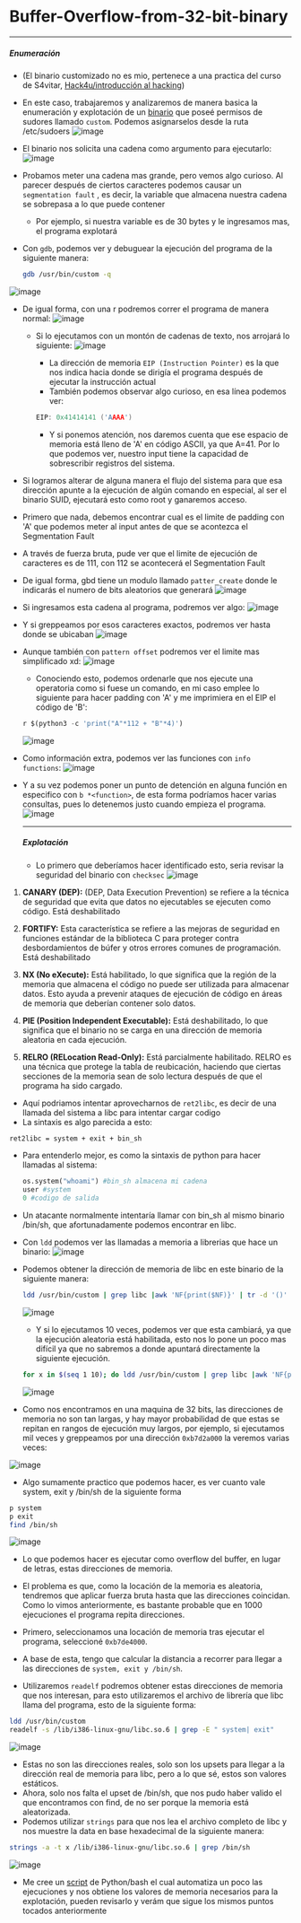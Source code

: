# Buffer-Overflow-from-32-bit-binary

***

  <h5>Enumeración</h5>

- (El binario customizado no es mio, pertenece a una practica del curso de S4vitar, [Hack4u/introducción al hacking](https://hack4u.io/))
 
- En este caso, trabajaremos y analizaremos de manera basica la enumeración y explotación de un [binario](https://github.com/JoseVazquez101/Buffer-Overflow-from-32-bit-binary/blob/main/Files/custom) que poseé permisos de sudores llamado `custom`. Podemos asignarselos desde la ruta /etc/sudoers
  ![image](https://github.com/JoseVazquez101/Buffer-Overflow-from-32-bit-binary/assets/111292579/a9da53bd-6e2a-4259-bd19-b31cbc53fc96)

- El binario nos solicita una cadena como argumento para ejecutarlo:
  ![image](https://github.com/JoseVazquez101/Buffer-Overflow-from-32-bit-binary/assets/111292579/f20f55bc-4618-4d34-aaf0-e19a9e3e22a7)

- Probamos meter una cadena mas grande, pero vemos algo curioso. Al parecer después de ciertos caracteres podemos causar un `segmentation fault` , es decir, la variable que almacena nuestra cadena se sobrepasa a lo que puede contener
	- Por ejemplo, si nuestra variable es de 30 bytes y le ingresamos mas, el programa explotará
- Con `gdb`, podemos ver y debuguear la ejecución del programa de la siguiente manera:
  ~~~ bash 
  gdb /usr/bin/custom -q
  ~~~
![image](https://github.com/JoseVazquez101/Buffer-Overflow-from-32-bit-binary/assets/111292579/28516134-af38-41b8-a473-140a2846269e)

- De igual forma, con una r podremos correr el programa de manera normal:
  ![image](https://github.com/JoseVazquez101/Buffer-Overflow-from-32-bit-binary/assets/111292579/eadf68b6-3d75-4d63-aa84-1d7e5eff504c)

  - Si lo ejecutamos con un montón de cadenas de texto, nos arrojará lo siguiente:
    ![image](https://github.com/JoseVazquez101/Buffer-Overflow-from-32-bit-binary/assets/111292579/451822d5-6caa-409c-88f4-aee81c90e59b)

    - La dirección de memoria `EIP (Instruction Pointer)` es la que nos  indica hacia donde se dirigía el programa después de ejecutar la instrucción actual
    - También podemos observar algo curioso, en esa línea podemos ver:
    ~~~ C
    EIP: 0x41414141 ('AAAA')
    ~~~
    - Y si ponemos atención, nos daremos cuenta que ese espacio de memoria está lleno de 'A' en código ASCII, ya que A=41. Por lo que podemos ver, nuestro input tiene la capacidad de sobrescribir registros del sistema.

- Si logramos alterar de alguna manera el flujo del sistema para que esa dirección apunte a la ejecución de algún comando en especial, al ser el binario SUID, ejecutará esto como root y ganaremos acceso.
- Primero que nada, debemos encontrar cual es el limite de padding con 'A' que podemos meter al input antes de que se acontezca el Segmentation Fault

- A través de fuerza bruta, pude ver que el limite de ejecución de caracteres es de 111, con 112 se acontecerá el Segmentation Fault
- De igual forma, gbd tiene un modulo llamado `patter_create` donde le indicarás el numero de bits aleatorios que generará
  ![image](https://github.com/JoseVazquez101/Buffer-Overflow-from-32-bit-binary/assets/111292579/b27c4264-8b3b-47d7-aaf3-15858bfd5081)


- Si ingresamos esta cadena al programa, podremos ver algo:
  ![image](https://github.com/JoseVazquez101/Buffer-Overflow-from-32-bit-binary/assets/111292579/ed0058c2-3503-4b7f-aa7d-0dca200ad979)

- Y si greppeamos por esos caracteres exactos, podremos ver hasta donde se ubicaban
  ![image](https://github.com/JoseVazquez101/Buffer-Overflow-from-32-bit-binary/assets/111292579/c183681c-1f4b-4a03-a43b-5d875e2103bc)

- Aunque también con `pattern offset` podremos ver el limite mas simplificado xd:
  ![image](https://github.com/JoseVazquez101/Buffer-Overflow-from-32-bit-binary/assets/111292579/d7e274fb-3b15-44fa-a009-3edba9448f76)

   - Conociendo esto, podemos ordenarle que nos ejecute una operatoria como si fuese un comando, en mi caso emplee lo siguiente para hacer padding con 'A' y me imprimiera en el EIP el código de 'B':
  ~~~ python
  r $(python3 -c 'print("A"*112 + "B"*4)')
  ~~~
  ![image](https://github.com/JoseVazquez101/Buffer-Overflow-from-32-bit-binary/assets/111292579/db84e123-f1d7-408a-ad04-56c1b7331e02)
  
- Como información extra, podemos ver las funciones con `info functions`:
![image](https://github.com/JoseVazquez101/Buffer-Overflow-from-32-bit-binary/assets/111292579/9fb96654-dbb2-45c2-b86e-a09b1de7d638)

- Y a su vez podemos poner un punto de detención en alguna función en especifico con `b *<function>`, de esta forma podríamos hacer varias consultas, pues lo detenemos justo cuando empieza el programa.
![image](https://github.com/JoseVazquez101/Buffer-Overflow-from-32-bit-binary/assets/111292579/8811ec15-f720-49e6-bc66-a35faaf47044)

  ***
  <h5>Explotación</h5>
  
  - Lo primero que deberíamos hacer identificado esto, seria revisar la seguridad del binario con `checksec`
  ![image](https://github.com/JoseVazquez101/Buffer-Overflow-from-32-bit-binary/assets/111292579/e0f23b1c-669a-42e6-8a6d-17d34c46275e)

  
1. **CANARY (DEP):** (DEP, Data Execution Prevention) se refiere a la técnica de seguridad que evita que datos no ejecutables se ejecuten como código. Está deshabilitado
    
2. **FORTIFY:** Esta característica se refiere a las mejoras de seguridad en funciones estándar de la biblioteca C para proteger contra desbordamientos de búfer y otros errores comunes de programación. Está deshabilitado

3. **NX (No eXecute):** Está habilitado, lo que significa que la región de la memoria que almacena el código no puede ser utilizada para almacenar datos. Esto ayuda a prevenir ataques de ejecución de código en áreas de memoria que deberían contener solo datos.

5. **PIE (Position Independent Executable):** Está deshabilitado, lo que significa que el binario no se carga en una dirección de memoria aleatoria en cada ejecución. 
    
5. **RELRO (RELocation Read-Only):** Está parcialmente habilitado. RELRO es una técnica que protege la tabla de reubicación, haciendo que ciertas secciones de la memoria sean de solo lectura después de que el programa ha sido cargado.

- Aquí podriamos intentar aprovecharnos de `ret2libc`, es decir de una llamada del sistema a libc para intentar cargar codigo
- La sintaxis es algo parecida a esto:
~~~ bash
ret2libc = system + exit + bin_sh
~~~
- Para entenderlo mejor, es como la sintaxis de python para hacer llamadas al sistema:
  ~~~ python
  os.system("whoami") #bin_sh almacena mi cadena
  user #system
  0 #codigo de salida
  ~~~
- Un atacante normalmente intentaría llamar con bin_sh al mismo binario /bin/sh, que afortunadamente podemos encontrar en libc.
- Con `ldd` podemos ver las llamadas a memoria a librerias que hace un binario:
  ![image](https://github.com/JoseVazquez101/Buffer-Overflow-from-32-bit-binary/assets/111292579/934b5336-e2bd-4f29-b543-f42608aae1ae)

- Podemos obtener la dirección de memoria de libc en este binario de la siguiente manera:
  ~~~ bash
  ldd /usr/bin/custom | grep libc |awk 'NF{print($NF)}' | tr -d '()'
  ~~~
  ![image](https://github.com/JoseVazquez101/Buffer-Overflow-from-32-bit-binary/assets/111292579/26a862ba-0054-45ec-8c71-501afc60d913)

  - Y si lo ejecutamos 10 veces, podemos ver que esta cambiará, ya que la ejecución aleatoria está habilitada, esto nos lo pone un poco mas difícil ya que no sabremos a donde apuntará directamente la siguiente ejecución.
  ~~~ bash
  for x in $(seq 1 10); do ldd /usr/bin/custom | grep libc |awk 'NF{print($NF)}' | tr -d '()'; done
  ~~~
  
  ![image](https://github.com/JoseVazquez101/Buffer-Overflow-from-32-bit-binary/assets/111292579/4977be53-a993-4a8e-b509-7d51b8bc2440)

- Como nos encontramos en una maquina de 32 bits, las direcciones de memoria no son tan largas, y hay mayor probabilidad de que estas se repitan en rangos de ejecución muy largos, por ejemplo, si ejecutamos mil veces y greppeamos por una dirección `0xb7d2a000` la veremos varias veces:

![image](https://github.com/JoseVazquez101/Buffer-Overflow-from-32-bit-binary/assets/111292579/5f0f64b2-aaef-49d2-b7aa-6148e98b3b2e)

- Algo sumamente practico que podemos hacer, es ver cuanto vale system, exit y /bin/sh de la siguiente forma
~~~ bash
p system
p exit
find /bin/sh
~~~
![image](https://github.com/JoseVazquez101/Buffer-Overflow-from-32-bit-binary/assets/111292579/cbeeb9e6-5f31-47ed-aff4-ffaa1f8799d2)

- Lo que podemos hacer es ejecutar como overflow del buffer, en lugar de letras, estas direcciones de memoria.
- El problema es que, como la locación de la memoria es aleatoria, tendremos que aplicar fuerza bruta hasta que las direcciones coincidan. Como lo vimos anteriormente, es bastante probable que en 1000 ejecuciones el programa repita direcciones.

- Primero, seleccionamos una locación de memoria tras ejecutar el programa, seleccioné `0xb7de4000`.
- A base de esta, tengo que calcular la distancia a recorrer para llegar a las direcciones de `system, exit y /bin/sh`. 

- Utilizaremos `readelf` podremos obtener estas direcciones de memoria que nos interesan, para esto utilizaremos el archivo de librería que libc llama del programa, esto de la siguiente forma:
~~~ bash
ldd /usr/bin/custom
readelf -s /lib/i386-linux-gnu/libc.so.6 | grep -E " system| exit"
~~~
![image](https://github.com/JoseVazquez101/Buffer-Overflow-from-32-bit-binary/assets/111292579/a8ac11ef-eddc-4bac-aeac-c783befaf668)

- Estas no son las direcciones reales, solo son los upsets para llegar a la dirección real de memoria para libc, pero a lo que sé, estos son valores estáticos.
- Ahora, solo nos falta el upset de /bin/sh, que nos pudo haber valido el que encontramos con find, de no ser porque la memoria está aleatorizada.
- Podemos utilizar `strings` para que nos lea el archivo completo de libc y nos muestre la data en base hexadecimal de la siguiente manera:
~~~bash
strings -a -t x /lib/i386-linux-gnu/libc.so.6 | grep /bin/sh
~~~
![image](https://github.com/JoseVazquez101/Buffer-Overflow-from-32-bit-binary/assets/111292579/3040ce98-a187-4db9-9153-e76fb3979bf3)

- Me cree un [script](https://github.com/JoseVazquez101/Buffer-Overflow-from-32-bit-binary/blob/main/Files/buff-ov.sh) de Python/bash el cual automatiza un poco las ejecuciones y nos obtiene los valores de memoria necesarios para la explotación, pueden revisarlo y verám que sigue los mismos puntos tocados anteriormente


  

